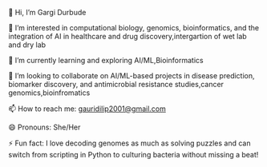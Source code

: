 👋 Hi, I’m Gargi Durbude

👀 I’m interested in computational biology, genomics, bioinformatics, and the integration of AI in healthcare and drug discovery,intergartion of wet lab and dry lab 

🌱 I’m currently learning and exploring AI/ML,Bioinformatics 

💞️ I’m looking to collaborate on AI/ML-based projects in disease prediction, biomarker discovery, and antimicrobial resistance studies,cancer genomics,bioinfromatics 

📫 How to reach me: gauridilip2001@gmail.com

😄 Pronouns: She/Her

⚡ Fun fact: I love decoding genomes as much as solving puzzles and can switch from scripting in Python to culturing bacteria without missing a beat!


